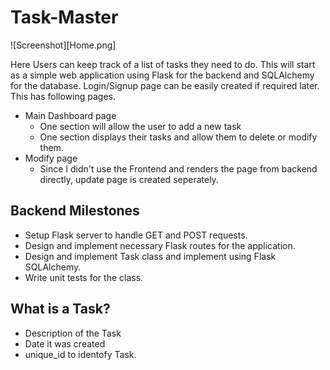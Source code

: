 # Task-Master

![Screenshot][Home.png]


Here Users can keep track of a list of tasks they need to do. This will start as a simple web application using Flask for the backend and SQLAlchemy for the database. Login/Signup page can be easily created if required later. This has following pages.
- Main Dashboard page
  - One section will allow the user to add a new task
  - One section displays their tasks and allow them to delete or modify them.
- Modify page
  - Since I didn't use the Frontend and renders the page from backend directly, update page is created seperately.

## Backend Milestones
- Setup Flask server to handle GET and POST requests.
- Design and implement necessary Flask routes for the application.
- Design and implement Task class and implement using Flask SQLAlchemy.
- Write unit tests for the class.

## What is a Task?
- Description of the Task
- Date it was created
- unique_id to identofy Task.
